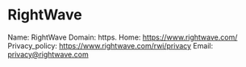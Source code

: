 
# RightWave

Name: RightWave
Domain: https.
Home:  https://www.rightwave.com/
Privacy_policy: https://www.rightwave.com/rwi/privacy
Email: privacy@rightwave.com
